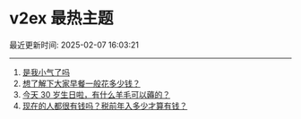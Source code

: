 # v2ex 最热主题

最近更新时间: 2025-02-07 16:03:21

--- 
1. [是我小气了吗](https://www.v2ex.com/t/1109486) 
2. [想了解下大家早餐一般花多少钱？](https://www.v2ex.com/t/1109501) 
3. [今天 30 岁生日啦，有什么羊毛可以薅的？](https://www.v2ex.com/t/1109503) 
4. [现在的人都很有钱吗？税前年入多少才算有钱？](https://www.v2ex.com/t/1109522) 
